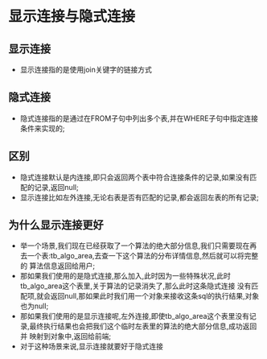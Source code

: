 # 显示连接与隐式连接
  
  ## 显示连接
  - 显示连接指的是使用join关键字的链接方式

  ## 隐式连接
  - 隐式连接指的是通过在FROM子句中列出多个表,并在WHERE子句中指定连接条件来实现的;

  ## 区别
  - 隐式连接默认是内连接,即只会返回两个表中符合连接条件的记录,如果没有匹配的记录,返回null;
  - 显示连接比如左外连接,无论右表是否有匹配的记录,都会返回左表的所有记录;

  ## 为什么显示连接更好
  - 举一个场景,我们现在已经获取了一个算法的绝大部分信息,我们只需要现在再去一个表:tb_algo_area,去查一下这个算法的分布详情信息,然后就可以将完整的
  算法信息返回给用户;
  - 那如果我们使用的是隐式连接,那么加入,此时因为一些特殊状况,此时tb_algo_area这个表里,关于算法的记录消失了,那么此时这条隐式连接
  没有匹配项,就会返回null,那如果此时我们用一个对象来接收这条sql的执行结果,对象也为null;
  - 那如果我们使用的是显示连接呢,左外连接,即使tb_algo_area这个表里没有记录,最终执行结果也会把我们这个临时左表里的算法的绝大部分信息,成功返回并
  映射到对象中,返回给前端;
  - 对于这种场景来说,显示连接就要好于隐式连接